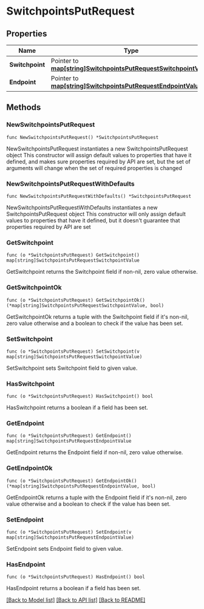 # SwitchpointsPutRequest

## Properties

Name | Type | Description | Notes
------------ | ------------- | ------------- | -------------
**Switchpoint** | Pointer to [**map[string]SwitchpointsPutRequestSwitchpointValue**](SwitchpointsPutRequestSwitchpointValue.md) |  | [optional] 
**Endpoint** | Pointer to [**map[string]SwitchpointsPutRequestEndpointValue**](SwitchpointsPutRequestEndpointValue.md) |  | [optional] 

## Methods

### NewSwitchpointsPutRequest

`func NewSwitchpointsPutRequest() *SwitchpointsPutRequest`

NewSwitchpointsPutRequest instantiates a new SwitchpointsPutRequest object
This constructor will assign default values to properties that have it defined,
and makes sure properties required by API are set, but the set of arguments
will change when the set of required properties is changed

### NewSwitchpointsPutRequestWithDefaults

`func NewSwitchpointsPutRequestWithDefaults() *SwitchpointsPutRequest`

NewSwitchpointsPutRequestWithDefaults instantiates a new SwitchpointsPutRequest object
This constructor will only assign default values to properties that have it defined,
but it doesn't guarantee that properties required by API are set

### GetSwitchpoint

`func (o *SwitchpointsPutRequest) GetSwitchpoint() map[string]SwitchpointsPutRequestSwitchpointValue`

GetSwitchpoint returns the Switchpoint field if non-nil, zero value otherwise.

### GetSwitchpointOk

`func (o *SwitchpointsPutRequest) GetSwitchpointOk() (*map[string]SwitchpointsPutRequestSwitchpointValue, bool)`

GetSwitchpointOk returns a tuple with the Switchpoint field if it's non-nil, zero value otherwise
and a boolean to check if the value has been set.

### SetSwitchpoint

`func (o *SwitchpointsPutRequest) SetSwitchpoint(v map[string]SwitchpointsPutRequestSwitchpointValue)`

SetSwitchpoint sets Switchpoint field to given value.

### HasSwitchpoint

`func (o *SwitchpointsPutRequest) HasSwitchpoint() bool`

HasSwitchpoint returns a boolean if a field has been set.

### GetEndpoint

`func (o *SwitchpointsPutRequest) GetEndpoint() map[string]SwitchpointsPutRequestEndpointValue`

GetEndpoint returns the Endpoint field if non-nil, zero value otherwise.

### GetEndpointOk

`func (o *SwitchpointsPutRequest) GetEndpointOk() (*map[string]SwitchpointsPutRequestEndpointValue, bool)`

GetEndpointOk returns a tuple with the Endpoint field if it's non-nil, zero value otherwise
and a boolean to check if the value has been set.

### SetEndpoint

`func (o *SwitchpointsPutRequest) SetEndpoint(v map[string]SwitchpointsPutRequestEndpointValue)`

SetEndpoint sets Endpoint field to given value.

### HasEndpoint

`func (o *SwitchpointsPutRequest) HasEndpoint() bool`

HasEndpoint returns a boolean if a field has been set.


[[Back to Model list]](../README.md#documentation-for-models) [[Back to API list]](../README.md#documentation-for-api-endpoints) [[Back to README]](../README.md)


